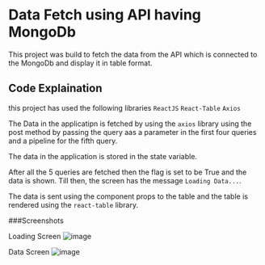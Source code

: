 # Data Fetch using API having MongoDb

This project was build to fetch the data from the API which is connected to the MongoDb and display it in table format.

## Code Explaination

this project has used the following libraries
`ReactJS`
 `React-Table`
 `Axios`
 
 The Data in the applicatipn is fetched by using the `axios` library using the post method by passing the query aas a parameter in the first four queries and a pipeline for the fifth query.
 
 The data in the application is stored in the state variable.
 
 After all the 5 queries are fetched then the flag is set to be True and the data is shown. Till then, the screen has the message `Loading Data...`.
 
 The data is sent using the component props to the table and the table is rendered using the `react-table` library.
 
 ###Screenshots
 
 Loading Screen
 ![image](https://user-images.githubusercontent.com/75177599/234126371-e20c1732-fc18-4175-885a-a6e9583167b7.png)
 
 Data Screen
![image](https://user-images.githubusercontent.com/75177599/234126433-13abd53a-7104-4ad7-afc0-06eb313db66e.png)

